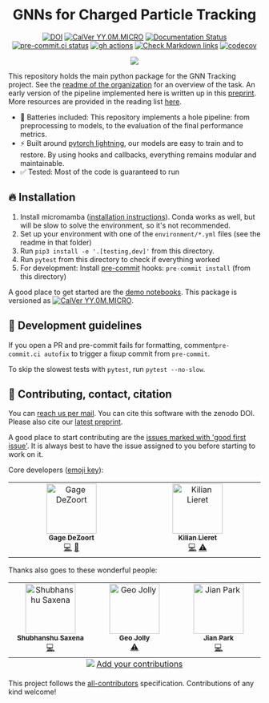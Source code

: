 <div align="center">

# GNNs for Charged Particle Tracking

[![DOI](https://zenodo.org/badge/516883615.svg)](https://zenodo.org/badge/latestdoi/516883615)
[![CalVer YY.0M.MICRO](https://img.shields.io/badge/calver-YY.0M.MICRO-22bfda.svg)][calver]
[![Documentation Status](https://readthedocs.org/projects/gnn-tracking/badge/?version=latest)](https://gnn-tracking.readthedocs.io/en/latest/?badge=latest)
[![pre-commit.ci status](https://results.pre-commit.ci/badge/github/gnn-tracking/gnn_tracking/main.svg)](https://results.pre-commit.ci/latest/github/gnn-tracking/gnn_tracking/main)
[![gh actions](https://github.com/gnn-tracking/gnn_tracking/actions/workflows/test.yaml/badge.svg)](https://github.com/gnn-tracking/gnn_tracking/actions)
[![Check Markdown links](https://github.com/gnn-tracking/gnn_tracking/actions/workflows/check-links.yaml/badge.svg)](https://github.com/gnn-tracking/gnn_tracking/actions/workflows/check-links.yaml)
[![codecov](https://codecov.io/gh/gnn-tracking/gnn_tracking/branch/main/graph/badge.svg?token=3MKA387NOH)](https://codecov.io/gh/gnn-tracking/gnn_tracking)


![](readme_assets/banner.jpg)

</div>

This repository holds the main python package for the GNN Tracking project.
See the [readme of the organization][organization-readme] for an overview of the task.
An early version of the pipeline implemented here is written up in this [preprint][].
More resources are provided in the reading list [here][organization-readme].

* 🔋 Batteries included: This repository implements a hole pipeline: from preprocessing to models,
  to the evaluation of the final performance metrics.
* ⚡ Built around [pytorch lightning][], our models are easy to train and to restore. By using
  hooks and callbacks, everything remains modular and maintainable.
* ✅ Tested: Most of the code is guaranteed to run

[pytorch lightning]: https://lightning.ai/
[preprint]: https://arxiv.org/abs/2309.16754

## 🔥 Installation

1. Install micromamba ([installation instructions][mamba install]).
   Conda works as well, but will be slow to solve the environment, so it's not
   recommended.
2. Set up your environment with one of the `environment/*.yml` files (see the
   readme in that folder)
3. Run `pip3 install -e '.[testing,dev]'` from this directory.
4. Run `pytest` from this directory to check if everything worked
5. For development: Install [pre-commit][] hooks: `pre-commit install` (from this directory)

A good place to get started are the [demo notebooks][demo].
This package is versioned as [![CalVer YY.0M.MICRO](https://img.shields.io/badge/calver-YY.0M.MICRO-22bfda.svg)][calver].

[mamba install]: https://mamba.readthedocs.io/en/latest/installation/micromamba-installation.html
[demo]: https://github.com/gnn-tracking/tutorials
[pre-commit]: https://pre-commit.com
[calver]: https://calver.org/

## 🧰 Development guidelines

If you open a PR and pre-commit fails for formatting, comment`pre-commit.ci autofix`
to trigger a fixup commit from `pre-commit`.

To skip the slowest tests with `pytest`, run `pytest --no-slow`.

## 💚 Contributing, contact, citation

You can [reach us per mail][ml].
You can cite this software with the zenodo DOI.
Please also cite our [latest preprint][preprint].

A good place to start contributing are the [issues marked with 'good first issue'][gfi]. It is always best to have the issue assigned to you before starting to work on it.

Core developers ([emoji key](https://allcontributors.org/docs/en/emoji-key)):

<!-- prettier-ignore-start -->
<!-- markdownlint-disable -->
<table>
  <tbody>
    <tr>
      <td align="center" valign="top" width="14.28%"><a href="https://github.com/GageDeZoort"><img src="https://avatars.githubusercontent.com/u/19605692?v=4?s=100" width="100px;" alt="Gage DeZoort"/><br /><sub><b>Gage DeZoort</b></sub></a><br /><a href="https://github.com/gnn-tracking/gnn_tracking/commits?author=GageDeZoort" title="Code">💻</a> <a href="#ideas-GageDeZoort" title="Ideas, Planning, & Feedback">🤔</a></td>
      <td align="center" valign="top" width="14.28%"><a href="https://www.lieret.net/"><img src="https://avatars.githubusercontent.com/u/13602468?v=4?s=100" width="100px;" alt="Kilian Lieret"/><br /><sub><b>Kilian Lieret</b></sub></a><br /><a href="https://github.com/gnn-tracking/gnn_tracking/commits?author=klieret" title="Code">💻</a> <a href="https://github.com/gnn-tracking/gnn_tracking/commits?author=klieret" title="Tests">⚠️</a></td>
    </tr>
  </tbody>
</table>

Thanks also goes to these wonderful people:

<!-- ALL-CONTRIBUTORS-LIST:START - Do not remove or modify this section -->
<!-- prettier-ignore-start -->
<!-- markdownlint-disable -->
<table>
  <tbody>
    <tr>
      <td align="center" valign="top" width="14.28%"><a href="https://github.com/shubhanshu02"><img src="https://avatars.githubusercontent.com/u/54344426?v=4?s=100" width="100px;" alt="Shubhanshu Saxena"/><br /><sub><b>Shubhanshu Saxena</b></sub></a><br /><a href="https://github.com/gnn-tracking/gnn_tracking/commits?author=shubhanshu02" title="Code">💻</a></td>
      <td align="center" valign="top" width="14.28%"><a href="https://kingjuno.github.io/"><img src="https://avatars.githubusercontent.com/u/69108486?v=4?s=100" width="100px;" alt="Geo Jolly"/><br /><sub><b>Geo Jolly</b></sub></a><br /><a href="https://github.com/gnn-tracking/gnn_tracking/commits?author=kingjuno" title="Tests">⚠️</a></td>
      <td align="center" valign="top" width="14.28%"><a href="https://github.com/jnpark3"><img src="https://avatars.githubusercontent.com/u/49174255?v=4?s=100" width="100px;" alt="Jian Park"/><br /><sub><b>Jian Park</b></sub></a><br /><a href="https://github.com/gnn-tracking/gnn_tracking/commits?author=jnpark3" title="Code">💻</a></td>
    </tr>
  </tbody>
  <tfoot>
    <tr>
      <td align="center" size="13px" colspan="7">
        <img src="https://raw.githubusercontent.com/all-contributors/all-contributors-cli/1b8533af435da9854653492b1327a23a4dbd0a10/assets/logo-small.svg">
          <a href="https://all-contributors.js.org/docs/en/bot/usage">Add your contributions</a>
        </img>
      </td>
    </tr>
  </tfoot>
</table>

<!-- markdownlint-restore -->
<!-- prettier-ignore-end -->

<!-- ALL-CONTRIBUTORS-LIST:END -->

This project follows the [all-contributors](https://github.com/all-contributors/all-contributors) specification. Contributions of any kind welcome!

[organization-readme]: https://github.com/gnn-tracking
[gfi]: https://github.com/gnn-tracking/gnn_tracking/issues?q=is%3Aissue+is%3Aopen+sort%3Aupdated-desc+label%3A%22good+first+issue%22
[ml]: mailto:gnn-tracking@googlegroups.com
